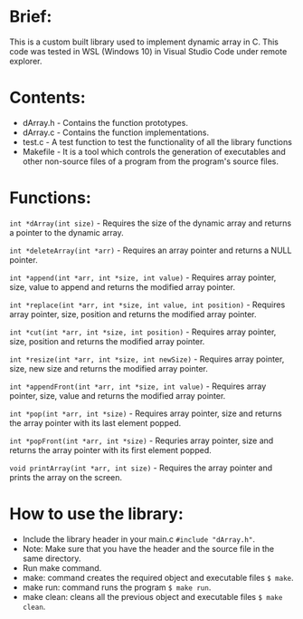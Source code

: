 # Brief:
This is a custom built library used to implement dynamic array in C. 
This code was tested in WSL (Windows 10) in Visual Studio Code under remote explorer.

# Contents:
* dArray.h - Contains the function prototypes.
* dArray.c - Contains the function implementations.
* test.c - A test function to test the functionality of all the library functions
* Makefile - It is a tool which controls the generation of executables and other non-source files of a program from the program's source files.

# Functions: 
`int *dArray(int size)` - Requires the size of the dynamic array and returns a pointer to the dynamic array.

`int *deleteArray(int *arr)` - Requires an array pointer and returns a NULL pointer.

`int *append(int *arr, int *size, int value)` - Requires array pointer, size, value to append and returns the modified array pointer.

`int *replace(int *arr, int *size, int value, int position)` - Requires array pointer, size, position and returns the modified array pointer.

`int *cut(int *arr, int *size, int position)` - Requires array pointer, size, position and returns the modified array pointer.

`int *resize(int *arr, int *size, int newSize)` - Requires array pointer, size, new size and returns the modified array pointer.

`int *appendFront(int *arr, int *size, int value)` - Requires array pointer, size, value and returns the modified array pointer.

`int *pop(int *arr, int *size)` - Requires array pointer, size and returns the array pointer with its last element popped. 
 
`int *popFront(int *arr, int *size)` - Requries array pointer, size and returns the array pointer with its first element popped.

`void printArray(int *arr, int size)` - Requires the array pointer and prints the array on the screen.

# How to use the library:
* Include the library header in your main.c `#include "dArray.h"`.
* Note: Make sure that you have the header and the source file in the same directory. 
* Run make command.
* make: command creates the required object and executable files `$ make`.
* make run: command runs the program `$ make run`.
* make clean: cleans all the previous object and executable files `$ make clean`. 
